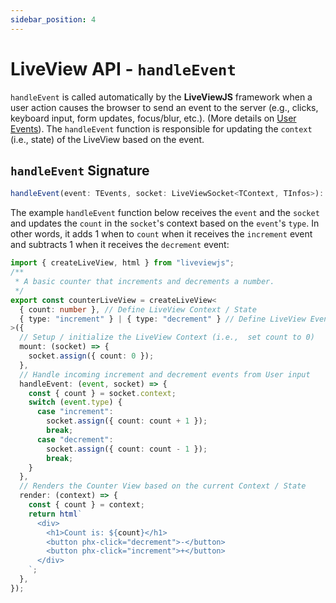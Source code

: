```yaml
---
sidebar_position: 4
---
```


# LiveView API - `handleEvent`

`handleEvent` is called automatically by the **LiveViewJS** framework when a user action causes the browser to send
an event to the server (e.g., clicks, keyboard input, form updates, focus/blur, etc.). (More details on
[User Events](/docs/user-events-slash-bindings/overview)). The `handleEvent` function is responsible for updating the
`context` (i.e., state) of the LiveView based on the event.

## `handleEvent` Signature

```ts
handleEvent(event: TEvents, socket: LiveViewSocket<TContext, TInfos>): void | Promise<void>;
```

The example `handleEvent` function below receives the `event` and the `socket` and updates the `count` in the `socket`'s
context based on the `event`'s `type`. In other words, it adds 1 when to `count` when it receives the `increment` event
and subtracts 1 when it receives the `decrement` event:

```ts title="counterLiveView.ts" {13-24}
import { createLiveView, html } from "liveviewjs";
/**
 * A basic counter that increments and decrements a number.
 */
export const counterLiveView = createLiveView<
  { count: number }, // Define LiveView Context / State
  { type: "increment" } | { type: "decrement" } // Define LiveView Events
>({
  // Setup / initialize the LiveView Context (i.e.,  set count to 0)
  mount: (socket) => {
    socket.assign({ count: 0 });
  },
  // Handle incoming increment and decrement events from User input
  handleEvent: (event, socket) => {
    const { count } = socket.context;
    switch (event.type) {
      case "increment":
        socket.assign({ count: count + 1 });
        break;
      case "decrement":
        socket.assign({ count: count - 1 });
        break;
    }
  },
  // Renders the Counter View based on the current Context / State
  render: (context) => {
    const { count } = context;
    return html`
      <div>
        <h1>Count is: ${count}</h1>
        <button phx-click="decrement">-</button>
        <button phx-click="increment">+</button>
      </div>
    `;
  },
});
```
